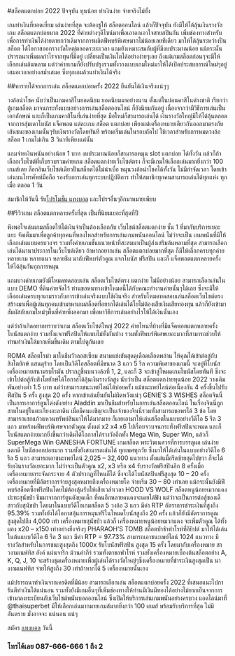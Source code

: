 #สล็อตแตกบ่อย 2022 ปัจจุบัน ทุนน้อย ทำเงินง่าย จ่ายจริงไม่ยั้ง

เกมทำเงินที่ยอดเยี่ยม เล่นง่ายที่สุด จะต้องชูให้ สล็อตออนไลน์ แล้วก็ปัจจุบัน ยังมีให้ได้ลุ้นเงินรางวัลเกม สล็อตแตกบ่อยมาก 2022 ที่ค่ายต่างๆดีไซน์มาเพื่อเอาอกเอาใจสายสปินกัน เพิ่มช่องทางสำหรับเพื่อการทำเงินได้ง่ายดายกว่าเดิมจากการผลิตฟีพบร์พิเศษมากไม่น้อยเลยทีเดียว มาให้ได้ลุ้นระหว่างปั่นสล็อต ได้โอกาสออกรางวัลใหญ่ตลอดระยะเวลา แถมยังเหมาะสมกับผู้ที่มีงบประมาณน้อย แม้กระนั้นปรารถนาเพิ่มผลกำไรจากทุนที่มีอยู่ เปลี่ยนเป็นเงินโตได้อย่างง่ายๆเลย ถึงแม้เกมสล็อตก่อนๆจะมีให้เลือกเล่นล้นหลาม แต่ว่าค่ายเกมก็ยังปรับปรุงรวมทั้งวางแบบเกมใหม่มาให้ได้เปิดประสบการณ์ใหม่ๆอยู่เสมอเวลาอย่างสม่ำเสมอ ซึ่งทุกเกมล้วนทำเงินได้จริง

##หารายได้จากการเล่น สล็อตแตกบ่อยครั้ง 2022 ยืนยันได้เงินจริงแน่ๆๆ

วงล้อนำโชค นับว่าเป็นเกมคาสิโนยอดนิยม ยอดนิยมมาอย่างนาน ตั้งแต่ในบ่อนคาสิโนต่างชาติ เรียกว่า ตู้เกมสล็อต มาจนกระทั่งแบบอย่างการเล่นสล็อตออนไลน์ ก็ยังนิยมกันอยู่ เนื่องจากว่ามีวิธีการเล่นเป็นเอกลักษณ์ และก็เป็นเกมคาสิโนที่เล่นง่ายที่สุด มือใหม่ก็สามารถเล่นได้ เงินรางวัลใหญ่มีให้ได้ลุ้นตลอด จากการสุ่มเดาโบนัส แจ็คพอต แต่ละเกม สล็อต แตกบ่อย เพียงแต่เครื่องหมายเดียวกันออกมาตรงกับเส้นชนะของเกมนั้นๆรับเงินรางวัลโดยทันที พร้อมเริ่มเล่นในรอบถัดไป ใช้เวลาสำหรับการหมดวงล้อสล็อต 1 เกมไม่เกิน 3 วินาทีเพียงแค่นั้น

แถมจ่ายเงินพนันอย่างน้อย 1 บาท งบประมาณน้อยก็สามารถหมุน slot แตกบ่อย ได้ทั้งวัน แล้วก็ถ้าเลือกเว็บไซต์ที่เก็บรวบรวมค่ายเกม สล็อตแตกง่ายเว็บไซต์ตรง ก็จะมีเกมให้เลือกเล่นมากยิ่งกว่า 100 เกมส์เลย ล็อกอินเว็บไซต์เดียวปั่นสล็อตได้ไม่น่าเบื่อ หมุนวงล้อนำโชคได้ทั้งวัน ไม่มีกำจัดเวลา โดยเข้าเล่นบนโทรศัพท์มือถือ รองรับการเล่นทุกระบบปฎิบัติการ ทำให้สมาชิกทุกคนสามารถเล่นได้ทุกแห่ง ทุกเมื่อ ตลอด 1 วัน

สมาชิกให้วันนี้ รับ[โปรโมชั่น แทงบอล](https://www.thaisuperbet.com/promotion/) และโปรฯอื่นๆอีกมาหมายเพียบ

##รีวิวเกม สล็อตแตกหลายครั้งที่สุด เป็นที่นิยมเยอะที่สุดที่ปี

พึงพอใจเล่นเกมสล็อตให้ได้เงินจำเป็นต้องเลือกกับ เว็บไซต์สล็อตแตกง่าย ชั้น 1 ที่มากับบริการเยอะแยะ จัดเต็มมาเพื่อลูกค้าทุกคนที่หลงไหลสำหรับการเล่นเกมพนันออนไลน์ ไม่ว่าจะเป็น เกมพนันที่มีให้เลือกเล่นแบบครบวงจร รวมทั้งค่ายเกมชั้นแนวหน้าที่สะสมมาเป็นผู้ส่งเสริมล้นหลามที่สุด สามารถเลือกเล่นได้นานาประการในเว็บไซต์เดียว ถ้าหากอยากเล่น สล็อตแตกบ่อยมากที่สุด ก็มีให้เลือกครบทุกค่าย หลายเกม หลายแนว หลายธีม มากับฟีพบร์ตัวคูณ แจกโบนัส ฟรีสปิน และก็ แจ็คพอตแตกหลายครั้ง ให้ได้ลุ้นกันทุกการหมุน

แถมบางค่ายเกมยังมีโหมดทดสอบเล่น สล็อตเว็บไซต์ตรง แตกง่าย ไม่มีอย่างน้อย สามารถเลือกเล่นในแบบ DEMO ที่ดินค่ายจัดไว้ ท่านขอหนทางเข้าโหมดนี้ได้กับคณะทำงานค่ายนั้นๆได้เลย ซึ่งจะมีให้เลือกเล่นครบทุกเกมราวกับการเข้าเล่นจริงแบบใช้เงินจริง สำหรับโหมดทดสอบเล่นสล็อตเว็บไซต์ตรงสร้างมาเพื่อผู้เล่นทุกคนเข้ามาหาเกมสล็อตที่อยากได้เล่นได้โยไม่ต้องเสียเงินเสียทองทุน แล้วก็ยังเข้ามาสัมผัสกับเกมใหม่ๆพื้นที่ค่ายพึ่งออกมา เพื่อหาวิธีการเล่นอย่างไรให้ได้เงินนั้นเอง

แต่ว่าถ้าเกิดอยากทราบว่าเกม สล็อตเว็บไซต์ใหญ่ 2022 ค่ายไหนที่บ้างที่มีแจ็คพอตแตกหลายครั้ง โบนัสแตกง่าย รวมทั้งแจกฟรีสปินให้แบบไม่ยั้งกันบ้าง รวมทั้งฟีพบร์พิเศษเยอะมากที่สามารถช่วยให้ท่านทำเงินได้มากเพิ่มขึ้นเดิม ตามไปดูกันเลย

ROMA
สล็อตโรม่า มาในธีมวัวลอสเซียม สนามแข่งขันสุดดุเดือดเลือดพล่าน ให้คุณได้เข้าต่อสู่กับ สิงโตยักษ์ แสนดุร้าย โดยเป็นวิดีโอสล็อตที่มีขนาด 3 แถว 5 รีล ความพิเศาของเกมนี้ จะอยู่ที่โบนัส เครื่องหมายสนามรบโรมัน ปรากฎขึ้นบนวงล้อที่ 1, 2, และก็ 3 จะเข้าสู่โหมดเกมโบนัสโดยทันที ซึ่งจะเข้าไปต่อสู้กับสิงโตยักษ์ได้โอกาสได้ลุ้นเงินรางวัลสูง นับว่าเป็น สล็อตแตกง่ายทุนน้อย 2022 วางเดิมพันอย่างต่ำ 1.5 บาท แต่ว่าสามารถชนะเพย์ไลน์ได้บ่อยครั้ง แม้ชนะเพย์ไลน์ต่อเนื่องกัน 4 ครั้งขึ้นไปรับฟีสปิน 5 ครั้ง สูงสุด 20 ครั้ง หากเข้าเล่นยืนยันไม่ผิดหวังแน่ๆ
GENIE’S 3 WISHES
สล็อตจินนี่ เป็นการเอาการ์ตูนโด่งดังอย่าง Aladdin มาเป็นธีมสำหรับในการเล่นสล็อตออนไลน์ ในเรื่องจินนี่ถูกสาบในอยู่ในตะเกียงอะลาดิน เมื่อมีคนเผชิญจะเป็นเจ้าของจินนี่รวมทั้งสามารถขอพรได้ 3 ข้อ โดยสามารถเสกแก้วแหวนทรัพย์สินมาให้ได้มากมาย ก็เลยเอามาให้เล่นสล็อตในแบบอย่างวีดีโอ 5 รีล 3 แถว มาพร้อมฟีพบร์พิเศษจากตัวคูณ ตั้งแต่ x2 x4 x6 ไปเรื่อยจวบจนกระทั่งฟรีสปินจะหมด และก็โบนัสแตกง่ายมากยิ่งขึ้นกว่าเดิมได้โอกาสได้รางวัลอีกทั้ง Mega Win, Super Win, แล้วก็ SuperMega Win
GANESHA FORTUNE
เกมสล็อต พระวิฆเนศวรที่การบรรลุผล เล่นง่าย แตกดี โบนัสออกบ่อยมาก รวมทั้งยังสามารถเล่นได้ ทุกเพศทุกวัย ซึ่งมาให้ได้เล่นในแบบอย่างวิดีโอ 6 รีล 5 แถว สามารถเอาชนะเพย์ไลน์ 2,025 – 32,400 แนวทาง ตั้งแต่แมื่อรีลซ้ายสุดไปขวา ก็จะได้รับเงินรางวัลเยอะมาก ไม่ว่าจะเป็นตัวคูณ x2, x3 หรือ x4 รับรางวัลฟรีสปินอีก 8 ครั้งเมื่อเครื่องหมายกระจัดกระจาย 4 ตัวปรากฏที่ไหนก็ได้ ซึ่งจะได้โบนัสสปินฟรีสูงสุด 10 – 20 ครั้ง เครื่องหมายที่มีอัตราการจ่ายสูงสุดหมายถึงเครื่องหมายโค จ่ายเริ่ม 30 – 80 เท่าเลย แม้กระนั้นยังมีฟีพบร์สล็อตซื้อฟรีสปินโดยไม่ต้องลุ้นรับให้เสียเวล่ำเวลา
HOOD VS WOLF
สล็อตหนูน้อยหมวกแดงปะทะสุนัขป่า ธีมมาจากการ์ตูนดังยุคเด็ก ที่คนอีกหลายคนคงจะเคยได้ฟัง แต่ว่าจะเป็นการต่อสู้ของเด็สาวกับสุนัขป่า โดยมาในแบบวีดีโอเกมสล็อต 5 วงล้อ 3 แถว มีค่า RTP อัตราการชำระเงินที่สูงถึง 95.39% รวมทั้งยังได้โอกาสลุ้นการหมุนฟรีในโหมดโบนัสสูงถึง 20 ครั้ง แล้วก็ยังมีอัตราการคูณสูงสุดไปถึง 4,000 เท่า เครื่องหมายสุนัขป่า แล้วก็ เครื่องหมายหนูน้อยหมวกแดง จะเพิ่มตัวคูณ ได้ทั้งผอง x20 – x150 เท่าอย่างยิ่งจริงๆ
PHARAOH’S TOMB
สล็อตป่าช้าฟาโรห์ที่อียิปต์ มาให้ได้เล่นในต้นแบบวีดีโอ 6 รีล 3 แถว มีค่า RTP = 97.73% สามารถเอาชนะเพย์ไลน์ 1024 แนวทาง มีรางวัลสำหรับในการชนะสูงสุดถึง 1000x รับโบนัสฟรีสปิน สูงสุด 15 ครั้ง โดยมากับเครื่องหมาย สาวงามเนฟทิส อังค์ แผ่นจารึก ม้วนคำภีร์ รวมทั้งตาขอฟาโรห์ รวมทั้งเครื่องหมายเบื้องต้นสล็อตอย่าง A, K, Q, J, 10 จะสร้างชุดเครื่องหมายเพื่อผู้เล่นได้รางวัลใหญ่ๆซึ่งเครื่องหมายที่ชำระเงินสูงสุดเป็น นางงามเนฟทิส จ่ายให้สูงถึง 30 เท่าถ้าหากได้ 5 เครื่องหมายนั้นเอง

แม้ปรารถนาทำเงินจากเครดิตที่มีน้อย สามารถเลือกเล่น สล็อตแตกบ่อยครั้ง 2022 ที่เสนอแนะไปการันตีทำเงินได้แน่นอน รวมทั้งยังมีเกมอื่นๆที่เพิ่มช่องทางให้ท่านมีเงินมีทองได้อย่างไม่ยากเย็นจากการเข้ามาลงทะเบียนกับเว็บไซต์พนันบอลออนไลน์ ซึ่งเปิดให้บริการเล่นเกมพนันอย่างครบวง แอดไลน์มาที่ @thaisuperbet มีให้เลือกเล่นมากมายเกมส์มากยิ่งกว่า 100 เกมส์ พร้อมรับบริการที่สุด ไม่มีอันตราย มั่งอาจจะ แน่นอน แน่ๆ

สมัคร [แทงบอล]( https://www.thaisuperbet.com/) วันนี้
### โทรได้เลย 087-666-666 1 ถึง 2
